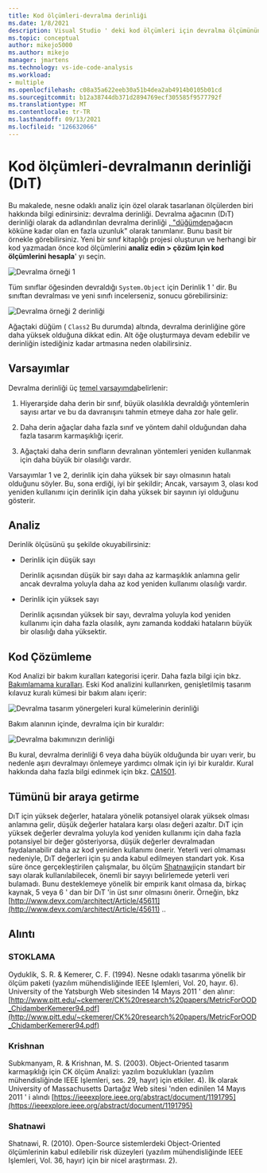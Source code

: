 ```yaml
---
title: Kod ölçümleri-devralma derinliği
ms.date: 1/8/2021
description: Visual Studio ' deki kod ölçümleri için devralma ölçümünün derinliği hakkında bilgi edinin.
ms.topic: conceptual
author: mikejo5000
ms.author: mikejo
manager: jmartens
ms.technology: vs-ide-code-analysis
ms.workload:
- multiple
ms.openlocfilehash: c08a35a622eeb30a51b4dea2ab4914b0105b01cd
ms.sourcegitcommit: b12a38744db371d2894769ecf305585f9577792f
ms.translationtype: MT
ms.contentlocale: tr-TR
ms.lasthandoff: 09/13/2021
ms.locfileid: "126632066"
---
```

# <a name="code-metrics---depth-of-inheritance-dit"></a>Kod ölçümleri-devralmanın derinliği (DıT)

Bu makalede, nesne odaklı analiz için özel olarak tasarlanan ölçülerden biri hakkında bilgi edinirsiniz: devralma derinliği. Devralma ağacının (DıT) derinliği olarak da adlandırılan devralma derinliği [, "düğümden](#ck)ağacın köküne kadar olan en fazla uzunluk" olarak tanımlanır. Bunu basit bir örnekle görebilirsiniz. Yeni bir sınıf kitaplığı projesi oluşturun ve herhangi bir kod yazmadan önce kod ölçümlerini **analiz edin > çözüm Için kod ölçümlerini hesapla**' yı seçin.

![Devralma örneği 1](media/depth-of-inheritance-example-1.png)

Tüm sınıflar öğesinden devraldığı `System.Object` için Derinlik 1 ' dir. Bu sınıftan devralması ve yeni sınıfı incelerseniz, sonucu görebilirsiniz:

![Devralma örneği 2 derinliği](media/depth-of-inheritance-example-2.png)

Ağaçtaki düğüm ( `Class2` Bu durumda) altında, devralma derinliğine göre daha yüksek olduğuna dikkat edin. Alt öğe oluşturmaya devam edebilir ve derinliğin istediğiniz kadar artmasına neden olabilirsiniz.

## <a name="assumptions"></a>Varsayımlar

Devralma derinliği üç [temel varsayımda](#ck)belirlenir:

1. Hiyerarşide daha derin bir sınıf, büyük olasılıkla devraldığı yöntemlerin sayısı artar ve bu da davranışını tahmin etmeye daha zor hale gelir.

2. Daha derin ağaçlar daha fazla sınıf ve yöntem dahil olduğundan daha fazla tasarım karmaşıklığı içerir.

3. Ağaçtaki daha derin sınıfların devralınan yöntemleri yeniden kullanmak için daha büyük bir olasılığı vardır.

Varsayımlar 1 ve 2, derinlik için daha yüksek bir sayı olmasının hatalı olduğunu söyler. Bu, sona erdiği, iyi bir şekildir; Ancak, varsayım 3, olası kod yeniden kullanımı için derinlik için daha yüksek bir sayının iyi olduğunu gösterir.

## <a name="analysis"></a>Analiz

Derinlik ölçüsünü şu şekilde okuyabilirsiniz:

- Derinlik için düşük sayı

  Derinlik açısından düşük bir sayı daha az karmaşıklık anlamına gelir ancak devralma yoluyla daha az kod yeniden kullanımı olasılığı vardır.

- Derinlik için yüksek sayı

  Derinlik açısından yüksek bir sayı, devralma yoluyla kod yeniden kullanımı için daha fazla olasılık, aynı zamanda koddaki hataların büyük bir olasılığı daha yüksektir.

## <a name="code-analysis"></a>Kod Çözümleme

Kod Analizi bir bakım kuralları kategorisi içerir. Daha fazla bilgi için bkz. [Bakımlamama kuralları](/dotnet/fundamentals/code-analysis/quality-rules/maintainability-warnings). Eski Kod analizini kullanırken, genişletilmiş tasarım kılavuz kuralı kümesi bir bakım alanı içerir:

![Devralma tasarım yönergeleri kural kümelerinin derinliği](media/depth-of-inheritance-design-guidelines.png)

Bakım alanının içinde, devralma için bir kuraldır:

![Devralma bakımınızın derinliği](media/depth-of-inheritance-maintainability-rule.png)

Bu kural, devralma derinliği 6 veya daha büyük olduğunda bir uyarı verir, bu nedenle aşırı devralmayı önlemeye yardımcı olmak için iyi bir kuraldır. Kural hakkında daha fazla bilgi edinmek için bkz. [CA1501](/dotnet/fundamentals/code-analysis/quality-rules/ca1501).

## <a name="putting-it-all-together"></a>Tümünü bir araya getirme

DıT için yüksek değerler, hatalara yönelik potansiyel olarak yüksek olması anlamına gelir, düşük değerler hatalara karşı olası değeri azaltır. DıT için yüksek değerler devralma yoluyla kod yeniden kullanımı için daha fazla potansiyel bir değer gösteriyorsa, düşük değerler devralmadan faydalanabilir daha az kod yeniden kullanımı önerir. Yeterli veri olmaması nedeniyle, DıT değerleri için şu anda kabul edilmeyen standart yok. Kısa süre önce gerçekleştirilen çalışmalar, bu ölçüm [Shatnawi](#shatnawi)için standart bir sayı olarak kullanılabilecek, önemli bir sayıyı belirlemede yeterli veri bulamadı. Bunu desteklemeye yönelik bir empırik kanıt olmasa da, birkaç kaynak, 5 veya 6 ' dan bir DıT 'in üst sınır olmasını önerir. Örneğin, bkz [http://www.devx.com/architect/Article/45611](http://www.devx.com/architect/Article/45611) ..

## <a name="citations"></a>Alıntı

### <a name="ck"></a>STOKLAMA

Oyduklik, S. R. & Kemerer, C. F. (1994). Nesne odaklı tasarıma yönelik bir ölçüm paketi (yazılım mühendisliğinde IEEE Işlemleri, Vol. 20, hayır. 6). University of the Yatsburgh Web sitesinden 14 Mayıs 2011 ' den alınır: [http://www.pitt.edu/~ckemerer/CK%20research%20papers/MetricForOOD_ChidamberKemerer94.pdf](http://www.pitt.edu/~ckemerer/CK%20research%20papers/MetricForOOD_ChidamberKemerer94.pdf)

### <a name="krishnan"></a>Krishnan

Subkmanyam, R. & Krishnan, M. S. (2003). Object-Oriented tasarım karmaşıklığı için CK ölçüm Analizi: yazılım bozuklukları (yazılım mühendisliğinde IEEE Işlemleri, ses. 29, hayır) için etkiler. 4). İlk olarak University of Massachusetts Dartağız Web sitesi 'nden edinilen 14 Mayıs 2011 ' i alındı [https://ieeexplore.ieee.org/abstract/document/1191795](https://ieeexplore.ieee.org/abstract/document/1191795)

### <a name="shatnawi"></a>Shatnawi

Shatnawi, R. (2010). Open-Source sistemlerdeki Object-Oriented ölçümlerinin kabul edilebilir risk düzeyleri (yazılım mühendisliğinde IEEE Işlemleri, Vol. 36, hayır) için bir nicel araştırması. 2).